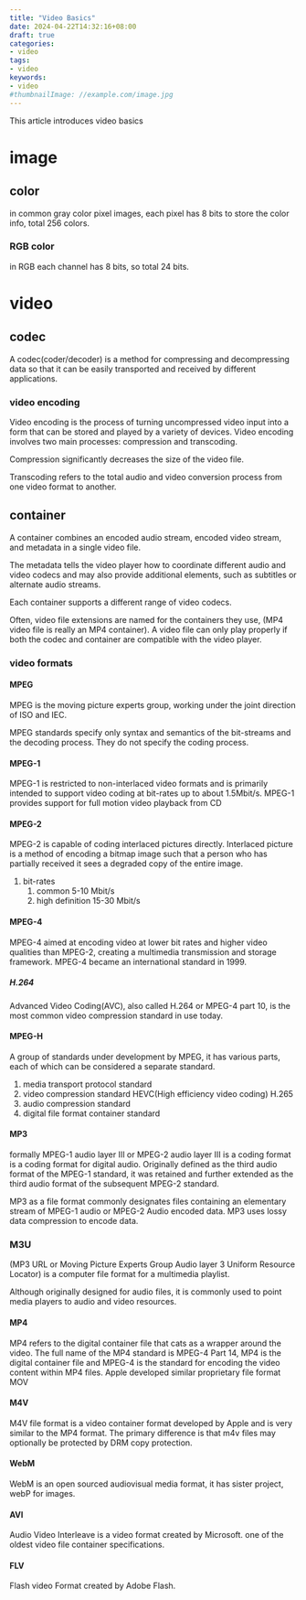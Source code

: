 ```yaml
---
title: "Video Basics"
date: 2024-04-22T14:32:16+08:00
draft: true
categories:
- video
tags:
- video
keywords:
- video
#thumbnailImage: //example.com/image.jpg
---
```

This article introduces video basics
<!--more-->


# image

## color

in common gray color pixel images, each pixel has 8 bits to store the color info, total 256 colors.

### RGB color
in RGB  each channel has 8 bits, so total 24 bits.

# video




## codec
A codec(coder/decoder) is a method for compressing and decompressing data so that it can be easily transported and received by different applications.

### video encoding
Video encoding is the process of turning uncompressed video input into a form that can be stored and played by a variety of devices. Video encoding involves two main processes: compression and transcoding.

Compression significantly decreases the size of the video file.

Transcoding refers to the total audio and video conversion process from one video format to another.




## container

A container combines an encoded audio stream, encoded video stream, and metadata in a single video file. 

The metadata tells the video player how to coordinate different audio and video codecs and may also provide additional elements, such as subtitles or alternate audio streams. 

Each container supports a different range of video codecs. 

Often, video file extensions are named for the containers they use, (MP4 video file is really an MP4 container). A video file can only play properly if both the codec and container are compatible with the video player.

### video formats


#### MPEG

MPEG is the moving picture experts group, working under the joint direction of ISO and IEC.

MPEG standards specify only syntax and semantics of the bit-streams and the decoding process. They do not specify the coding process.

#### MPEG-1 
MPEG-1 is restricted to non-interlaced video formats and is primarily intended to support video coding at bit-rates up to about 1.5Mbit/s.
MPEG-1 provides support for full motion video playback from CD

#### MPEG-2 
MPEG-2 is capable of coding interlaced pictures directly.
Interlaced picture is a method of encoding a bitmap image such that a person who has partially received it sees a degraded copy of the entire image.


1. bit-rates   
   1. common                5-10  Mbit/s
   2. high definition       15-30 Mbit/s

#### MPEG-4
MPEG-4 aimed at encoding video at lower bit rates and higher video qualities than MPEG-2, creating a multimedia transmission and storage framework.
MPEG-4 became an international standard in 1999.

##### H.264

Advanced Video Coding(AVC), also called H.264 or MPEG-4 part 10, is the most common video compression standard in use today.

#### MPEG-H
A group of standards under development by MPEG, it has various parts, each of which can be considered a separate standard.
1. media transport protocol standard
2. video compression standard   HEVC(High efficiency video coding) H.265
3. audio compression standard
4. digital file format container standard

#### MP3
formally MPEG-1 audio layer III or MPEG-2 audio layer III is a coding format is a coding format for digital audio. Originally defined as the third audio format of the MPEG-1 standard, it was retained and further extended as the third audio format of the subsequent MPEG-2 standard.

MP3 as a file format commonly designates files containing an elementary stream of MPEG-1 audio or MPEG-2 Audio encoded data.
MP3 uses lossy data compression to encode data.


### M3U
(MP3 URL or Moving Picture Experts Group Audio layer 3 Uniform Resource Locator) is a computer file format for a multimedia playlist.

Although originally designed for audio files, it is commonly used to point media players to audio and video resources.




#### MP4

MP4 refers to the digital container file that cats as a wrapper around the video.
The full name of the MP4 standard is MPEG-4 Part 14, MP4 is the digital container file and MPEG-4 is the standard for encoding the video content within MP4 files.
Apple developed similar proprietary file format MOV


#### M4V

M4V file format is a video container format developed by Apple and is very similar to the MP4 format.
The primary difference is that m4v files may optionally be protected by DRM copy protection.

#### WebM
 WebM is an open sourced audiovisual media format, it has sister project, webP for images.

#### AVI
Audio Video Interleave is a video format created by Microsoft. one of the oldest video file container specifications.

#### FLV
Flash video Format created by Adobe Flash. 


